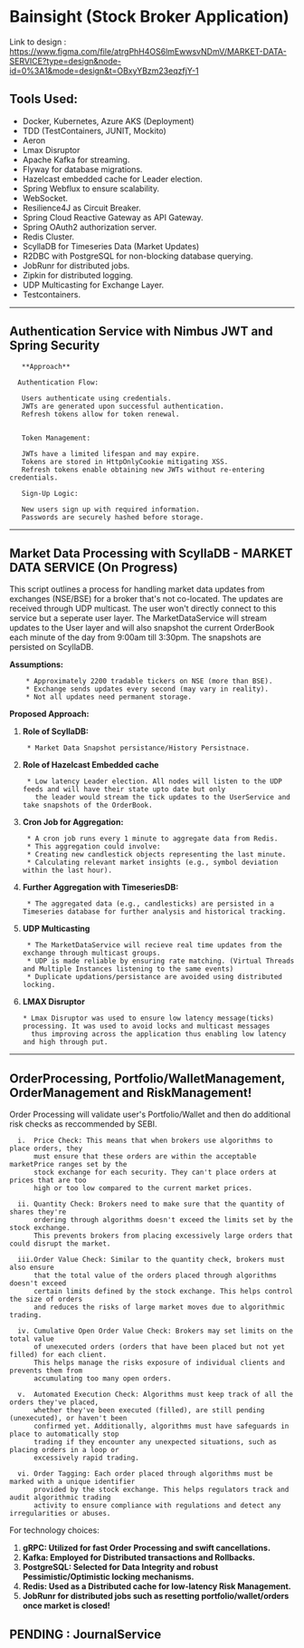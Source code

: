 # Bainsight (Stock Broker Application)


Link to design : https://www.figma.com/file/atrgPhH4OS6lmEwwsvNDmV/MARKET-DATA-SERVICE?type=design&node-id=0%3A1&mode=design&t=OBxyYBzm23eqzfjY-1



## Tools Used:

* Docker, Kubernetes, Azure AKS (Deployment)
* TDD (TestContainers, JUNIT, Mockito)
* Aeron
* Lmax Disruptor
* Apache Kafka for streaming.
* Flyway for database migrations.
* Hazelcast embedded cache for Leader election.
* Spring Webflux to ensure scalability.
* WebSocket.
* Resilience4J as Circuit Breaker.
* Spring Cloud Reactive Gateway as API Gateway.
* Spring OAuth2 authorization server.
* Redis Cluster.
* ScyllaDB for Timeseries Data (Market Updates)
* R2DBC with PostgreSQL for non-blocking database querying.
* JobRunr for distributed jobs.
* Zipkin for distributed logging.
* UDP Multicasting for Exchange Layer.
* Testcontainers.

------------------------------------------------------------------------------------------------------------------------------------------------------------------


## Authentication Service with Nimbus JWT and Spring Security

       **Approach**
       
      Authentication Flow:
       
       Users authenticate using credentials.
       JWTs are generated upon successful authentication.
       Refresh tokens allow for token renewal.


       Token Management:
       
       JWTs have a limited lifespan and may expire.
       Tokens are stored in HttpOnlyCookie mitigating XSS.
       Refresh tokens enable obtaining new JWTs without re-entering credentials.
       
       Sign-Up Logic:
       
       New users sign up with required information.
       Passwords are securely hashed before storage.



------------------------------------------------------------------------------------------------------------------------------------------------------------------


## Market Data Processing with ScyllaDB - MARKET DATA SERVICE (On Progress)

This script outlines a process for handling market data updates from exchanges (NSE/BSE) for a broker that's not co-located. The updates are received through UDP multicast. The user won't directly connect to this service but a seperate user layer. The MarketDataService will stream updates to the User layer and will also
snapshot the current OrderBook each minute of the day from 9:00am till 3:30pm. The snapshots are persisted on ScyllaDB.



**Assumptions:**

        * Approximately 2200 tradable tickers on NSE (more than BSE).
        * Exchange sends updates every second (may vary in reality).
        * Not all updates need permanent storage.

**Proposed Approach:**

1. **Role of ScyllaDB:**

        * Market Data Snapshot persistance/History Persistnace.

2. **Role of Hazelcast Embedded cache**

        * Low latency Leader election. All nodes will listen to the UDP feeds and will have their state upto date but only
          the leader would stream the tick updates to the UserService and take snapshots of the OrderBook.

4. **Cron Job for Aggregation:**

        * A cron job runs every 1 minute to aggregate data from Redis.
        * This aggregation could involve:
        * Creating new candlestick objects representing the last minute.
        * Calculating relevant market insights (e.g., symbol deviation within the last hour).

5. **Further Aggregation with TimeseriesDB:**

        * The aggregated data (e.g., candlesticks) are persisted in a Timeseries database for further analysis and historical tracking.

6. **UDP Multicasting**

        * The MarketDataService will recieve real time updates from the exchange through multicast groups.
        * UDP is made reliable by ensuring rate matching. (Virtual Threads and Multiple Instances listening to the same events)
        * Duplicate updations/persistance are avoided using distributed locking.

7. **LMAX Disruptor**

       * Lmax Disruptor was used to ensure low latency message(ticks) processing. It was used to avoid locks and multicast messages
         thus improving across the application thus enabling low latency and high through put.


------------------------------------------------------------------------------------------------------------------------------------------------------------------


## OrderProcessing, Portfolio/WalletManagement, OrderManagement and RiskManagement!

Order Processing will validate user's Portfolio/Wallet and then do additional risk checks as reccommended by SEBI.

      i.  Price Check: This means that when brokers use algorithms to place orders, they
          must ensure that these orders are within the acceptable marketPrice ranges set by the
          stock exchange for each security. They can't place orders at prices that are too
          high or too low compared to the current market prices.
      
      ii. Quantity Check: Brokers need to make sure that the quantity of shares they're
          ordering through algorithms doesn't exceed the limits set by the stock exchange.
          This prevents brokers from placing excessively large orders that could disrupt the market.
      
      iii.Order Value Check: Similar to the quantity check, brokers must also ensure
          that the total value of the orders placed through algorithms doesn't exceed
          certain limits defined by the stock exchange. This helps control the size of orders
          and reduces the risks of large market moves due to algorithmic trading.
      
      iv. Cumulative Open Order Value Check: Brokers may set limits on the total value
          of unexecuted orders (orders that have been placed but not yet filled) for each client.
          This helps manage the risks exposure of individual clients and prevents them from
          accumulating too many open orders.
      
      v.  Automated Execution Check: Algorithms must keep track of all the orders they've placed,
          whether they've been executed (filled), are still pending (unexecuted), or haven't been
          confirmed yet. Additionally, algorithms must have safeguards in place to automatically stop
          trading if they encounter any unexpected situations, such as placing orders in a loop or
          excessively rapid trading.
      
      vi. Order Tagging: Each order placed through algorithms must be marked with a unique identifier
          provided by the stock exchange. This helps regulators track and audit algorithmic trading
          activity to ensure compliance with regulations and detect any irregularities or abuses.

For technology choices:

1. **gRPC: Utilized for fast Order Processing and swift cancellations.**
2. **Kafka: Employed for Distributed transactions and Rollbacks.**
3. **PostgreSQL: Selected for Data Integrity and robust Pessimistic/Optimistic locking mechanisms.**
4. **Redis: Used as a Distributed cache for low-latency Risk Management.**
5. **JobRunr for distributed jobs such as resetting portfolio/wallet/orders once market is closed!**


## PENDING : JournalService
